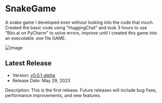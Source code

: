 # SnakeGame

A snake game I developed even without looking into the code that much. Created the basic code using "HuggingChat" and took 3 hours to use "Bito.ai on PyCharm" to solve errors, improve until I created this game into an executable .exe file GAME.

![image](https://github.com/Ron-Caster/SnakeGame/assets/56224323/aee7c2c2-c95b-47db-81cf-832f0e3dcd4e)

## Latest Release

- Version: [v0.0.1-alpha]([https://github.com/Ron-Caster/SnakeGame/tag](https://github.com/Ron-Caster/SnakeGame/releases/tag/v0.0.1-alpha))
- Release Date: May 29, 2023

Description: This is the first release. Future releases will include bug fixes, performance improvements, and new features.


